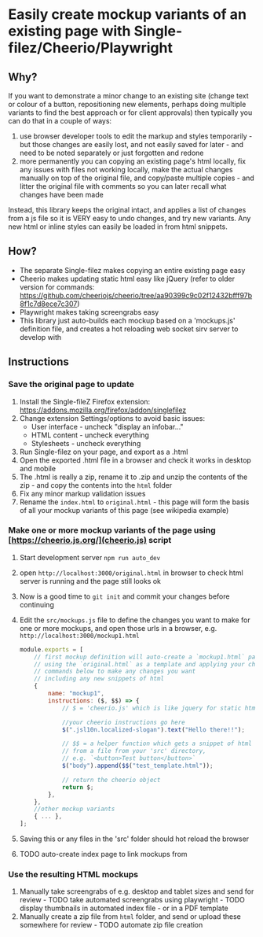 # Easily create mockup variants of an existing page with Single-filez/Cheerio/Playwright

## Why?

If you want to demonstrate a minor change to an existing site (change text or colour of a button, repositioning new elements, perhaps doing multiple variants to find the best approach or for client approvals) then typically you can do that in a couple of ways:

1. use browser developer tools to edit the markup and styles temporarily - but those changes are easily lost, and not easily saved for later - and need to be noted separately or just forgotten and redone
1. more permanently you can copying an existing page's html locally, fix any issues with files not working locally, make the actual changes manually on top of the original file, and copy/paste multiple copies - and litter the original file with comments so you can later recall what changes have been made

Instead, this library keeps the original intact, and applies a list of changes from a js file so it is VERY easy to undo changes, and try new variants. Any new html or inline styles can easily be loaded in from html snippets.

## How?

-   The separate Single-filez makes copying an entire existing page easy
-   Cheerio makes updating static html easy like jQuery (refer to older version for commands: https://github.com/cheeriojs/cheerio/tree/aa90399c9c02f12432bfff97b8f1c7d8ece7c307)
-   Playwright makes taking screengrabs easy
-   This library just auto-builds each mockup based on a 'mockups.js' definition file, and creates a hot reloading web socket sirv server to develop with

## Instructions

### Save the original page to update

1. Install the Single-fileZ Firefox extension: https://addons.mozilla.org/firefox/addon/singlefilez
1. Change extension Settings/options to avoid basic issues:
    - User interface - uncheck "display an infobar..."
    - HTML content - uncheck everything
    - Stylesheets - uncheck everything
1. Run Single-filez on your page, and export as a .html
1. Open the exported .html file in a browser and check it works in desktop and mobile
1. The .html is really a zip, rename it to .zip and unzip the contents of the zip - and copy the contents into the `html` folder
1. Fix any minor markup validation issues
1. Rename the `index.html` to `original.html` - this page will form the basis of all your mockup variants of this page (see wikipedia example)

### Make one or more mockup variants of the page using [https://cheerio.js.org/](cheerio.js) script

1. Start development server `npm run auto_dev`
1. open `http://localhost:3000/original.html` in browser to check html server is running and the page still looks ok
1. Now is a good time to `git init` and commit your changes before continuing
1. Edit the `src/mockups.js` file to define the changes you want to make for one or more mockups, and open those urls in a browser, e.g. `http://localhost:3000/mockup1.html`

    ```js
    module.exports = [
        // first mockup definition will auto-create a `mockup1.html` page
        // using the `original.html` as a template and applying your cheerio
        // commands below to make any changes you want
        // including any new snippets of html
        {
            name: "mockup1",
            instructions: ($, $$) => {
                // $ = 'cheerio.js' which is like jquery for static html

                //your cheerio instructions go here
                $(".jsl10n.localized-slogan").text("Hello there!!");

                // $$ = a helper function which gets a snippet of html
                // from a file from your 'src' directory,
                // e.g. `<button>Test button</button>`
                $("body").append($$("test_template.html"));

                // return the cheerio object
                return $;
            },
        },
        //other mockup variants
        { ... },
    ];
    ```

1. Saving this or any files in the 'src' folder should hot reload the browser
1. TODO auto-create index page to link mockups from

### Use the resulting HTML mockups

1. Manually take screengrabs of e.g. desktop and tablet sizes and send for review - TODO take automated screengrabs using playwright - TODO display thumbnails in automated index file - or in a PDF template
1. Manually create a zip file from `html` folder, and send or upload these somewhere for review - TODO automate zip file creation
